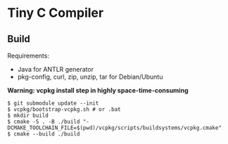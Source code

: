 # Tiny C Compiler
## Build
Requirements:
* Java for ANTLR generator
* pkg-config, curl, zip, unzip, tar for Debian/Ubuntu

**Warning: vcpkg install step in highly space-time-consuming**

```
$ git submodule update --init
$ vcpkg/bootstrap-vcpkg.sh # or .bat
$ mkdir build
$ cmake -S . -B ./build "-DCMAKE_TOOLCHAIN_FILE=$(pwd)/vcpkg/scripts/buildsystems/vcpkg.cmake"
$ cmake --build ./build
```
